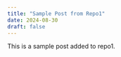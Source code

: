 ```yaml
---
title: "Sample Post from Repo1"
date: 2024-08-30
draft: false
---
```

This is a sample post added to repo1.
